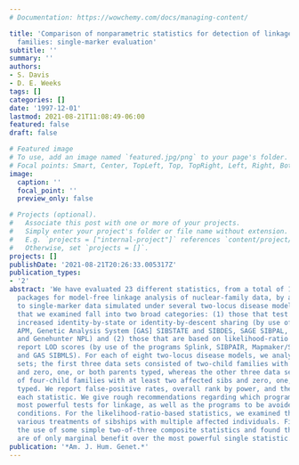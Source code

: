 ```yaml
---
# Documentation: https://wowchemy.com/docs/managing-content/

title: 'Comparison of nonparametric statistics for detection of linkage in nuclear
  families: single-marker evaluation'
subtitle: ''
summary: ''
authors:
- S. Davis
- D. E. Weeks
tags: []
categories: []
date: '1997-12-01'
lastmod: 2021-08-21T11:08:49-06:00
featured: false
draft: false

# Featured image
# To use, add an image named `featured.jpg/png` to your page's folder.
# Focal points: Smart, Center, TopLeft, Top, TopRight, Left, Right, BottomLeft, Bottom, BottomRight.
image:
  caption: ''
  focal_point: ''
  preview_only: false

# Projects (optional).
#   Associate this post with one or more of your projects.
#   Simply enter your project's folder or file name without extension.
#   E.g. `projects = ["internal-project"]` references `content/project/deep-learning/index.md`.
#   Otherwise, set `projects = []`.
projects: []
publishDate: '2021-08-21T20:26:33.005317Z'
publication_types:
- '2'
abstract: 'We have evaluated 23 different statistics, from a total of 10 popular software
  packages for model-free linkage analysis of nuclear-family data, by applying them
  to single-marker data simulated under several two-locus disease models. The statistics
  that we examined fall into two broad categories: (1) those that test directly for
  increased identity-by-state or identity-by-descent sharing (by use of the programs
  APM, Genetic Analysis System [GAS] SIBSTATE and SIBDES, SAGE SIBPAL, ERPA, SimIBD,
  and Genehunter NPL) and (2) those that are based on likelihood-ratio tests and that
  report LOD scores (by use of the programs Splink, SIBPAIR, Mapmaker/Sibs, ASPEX,
  and GAS SIBMLS). For each of eight two-locus disease models, we analyzed six data
  sets; the first three data sets consisted of two-child families with both sibs affected
  and zero, one, or both parents typed, whereas the other three data sets consisted
  of four-child families with at least two affected sibs and zero, one, or both parents
  typed. We report false-positive rates, overall rank by power, and the power for
  each statistic. We give rough recommendations regarding which programs provide the
  most powerful tests for linkage, as well as the programs to be avoided under certain
  conditions. For the likelihood-ratio-based statistics, we examined the effects of
  various treatments of sibships with multiple affected individuals. Finally, we explored
  the use of some simple two-of-three composite statistics and found that such tests
  are of only marginal benefit over the most powerful single statistic.'
publication: '*Am. J. Hum. Genet.*'
---
```

